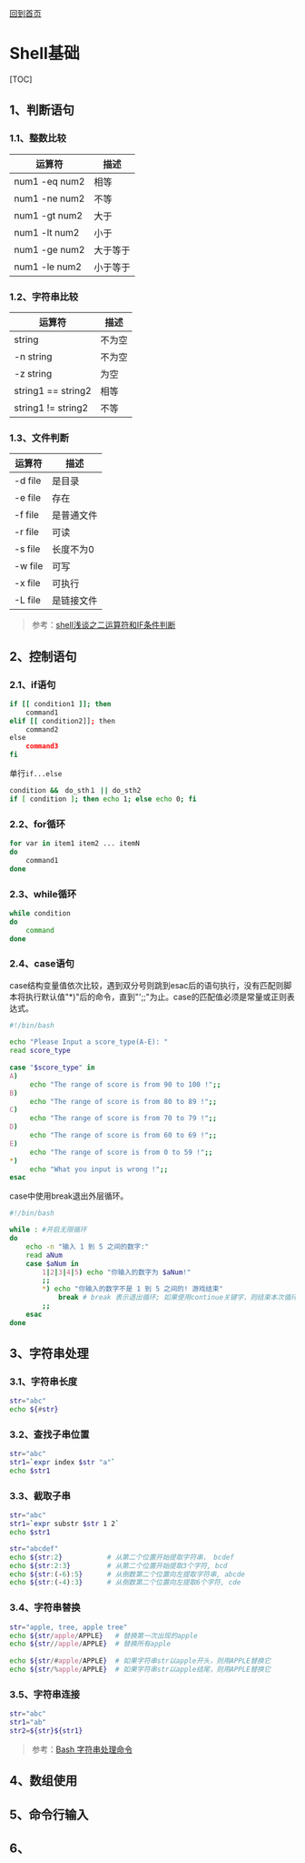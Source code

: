 [回到首页](../README.md)

# Shell基础

[TOC]

## 1、判断语句

### 1.1、整数比较

| 运算符        | 描述     |
| ------------- | -------- |
| num1 -eq num2 | 相等     |
| num1 -ne num2 | 不等     |
| num1 -gt num2 | 大于     |
| num1 -lt num2 | 小于     |
| num1 -ge num2 | 大于等于 |
| num1 -le num2 | 小于等于 |

### 1.2、字符串比较

| 运算符             | 描述   |
| ------------------ | ------ |
| string             | 不为空 |
| -n string          | 不为空 |
| -z string          | 为空   |
| string1 == string2 | 相等   |
| string1 != string2 | 不等   |

### 1.3、文件判断

| 运算符  | 描述       |
| ------- | ---------- |
| -d file | 是目录     |
| -e file | 存在       |
| -f file | 是普通文件 |
| -r file | 可读       |
| -s file | 长度不为0  |
| -w file | 可写       |
| -x file | 可执行     |
| -L file | 是链接文件 |



> 参考：[shell浅谈之二运算符和IF条件判断](https://blog.csdn.net/taiyang1987912/article/details/38893381)

## 2、控制语句

### 2.1、if语句

```bash
if [[ condition1 ]]; then
	command1
elif [[ condition2]]; then
	command2
else
	command3
fi
```

单行`if...else`

```bash
condition &&　do_sth１ || do_sth2
if [ condition ]; then echo 1; else echo 0; fi
```

### 2.2、for循环

```bash
for var in item1 item2 ... itemN
do
    command1
done
```

### 2.3、while循环

```bash
while condition
do
    command
done
```



### 2.4、case语句

case结构变量值依次比较，遇到双分号则跳到esac后的语句执行，没有匹配则脚本将执行默认值"*)"后的命令，直到"';;"为止。case的匹配值必须是常量或正则表达式。

```bash
#!/bin/bash
  
echo "Please Input a score_type(A-E): "
read score_type
 
case "$score_type" in
A)
     echo "The range of score is from 90 to 100 !";;
B)
     echo "The range of score is from 80 to 89 !";;
C)
     echo "The range of score is from 70 to 79 !";;
D)
     echo "The range of score is from 60 to 69 !";;
E)
     echo "The range of score is from 0 to 59 !";;
*)
     echo "What you input is wrong !";;
esac
```

case中使用break退出外层循环。

```bash
#!/bin/bash

while : #开启无限循环
do
    echo -n "输入 1 到 5 之间的数字:"
    read aNum
    case $aNum in
        1|2|3|4|5) echo "你输入的数字为 $aNum!"
        ;;
        *) echo "你输入的数字不是 1 到 5 之间的! 游戏结束"
            break # break 表示退出循环; 如果使用continue关键字，则结束本次循环，继续执行循环后面的内容
        ;;
    esac
done
```

## 3、字符串处理

### 3.1、字符串长度

```bash
str="abc"
echo ${#str}
```

### 3.2、查找子串位置

```bash
str="abc"
str1=`expr index $str "a"`
echo $str1
```

### 3.3、截取子串

```bash
str="abc"
str1=`expr substr $str 1 2`
echo $str1

str="abcdef"
echo ${str:2}           # 从第二个位置开始提取字符串， bcdef
echo ${str:2:3}         # 从第二个位置开始提取3个字符, bcd
echo ${str:(-6):5}      # 从倒数第二个位置向左提取字符串, abcde
echo ${str:(-4):3}      # 从倒数第二个位置向左提取6个字符, cde
```

### 3.4、字符串替换

```bash
str="apple, tree, apple tree"
echo ${str/apple/APPLE}   # 替换第一次出现的apple
echo ${str//apple/APPLE}  # 替换所有apple
  
echo ${str/#apple/APPLE}  # 如果字符串str以apple开头，则用APPLE替换它
echo ${str/%apple/APPLE}  # 如果字符串str以apple结尾，则用APPLE替换它
```

### 3.5、字符串连接

```bash
str="abc"
str1="ab"
str2=${str}${str1}
```

> 参考：[Bash 字符串处理命令](https://www.cnblogs.com/dmir/p/6267374.html)

## 4、数组使用

## 5、命令行输入

## 6、